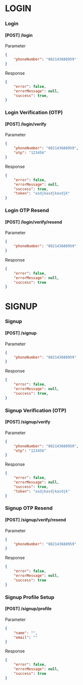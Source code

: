 # LOGIN

### Login
#### [POST] /login

Parameter
```json
{
    "phoneNumber": "082143688959"
}
```
Response
```json
{
    "error": false,
    "errorMessage": null,
    "success": true,
}
```

### Login Verification (OTP)
#### [POST] /login/verify

Parameter
```json
{
    "phoneNumber": "082143688959",
    "otp": "123456"
}
```
Response
```json
{
    "error": false,
    "errorMessage": null,
    "success": true,
    "token": "asdjkasdjkasdjk"
}
```

### Login OTP Resend
#### [POST] /login/verify/resend
Parameter
```json
{
    "phoneNumber": "082143688959"
}
```
Response
```json
{
    "error": false,
    "errorMessage": null,
    "success": true
}
```


# SIGNUP

### Signup
#### [POST] /signup

Parameter
```json
{
    "phoneNumber": "082143688959"
}
```
Response
```json
{
    "error": false,
    "errorMessage": null,
    "success": true,
}
```

### Signup Verification (OTP)
#### [POST] /signup/verify

Parameter
```json
{
    "phoneNumber": "082143688959",
    "otp": "123456"
}
```
Response
```json
{
    "error": false,
    "errorMessage": null,
    "success": true,
    "token": "asdjkasdjkasdjk"
}
```

### Signup OTP Resend
#### [POST] /signup/verify/resend
Parameter
```json
{
    "phoneNumber": "082143688959"
}
```
Response
```json
{
    "error": false,
    "errorMessage": null,
    "success": true
}
```
### Signup Profile Setup
#### [POST] /signup/profile

Parameter
```json
{
    "name": "",
    "email": ""
}
```
Response
```json
{
    "error": false,
    "errorMessage": null,
    "success": true
}
```